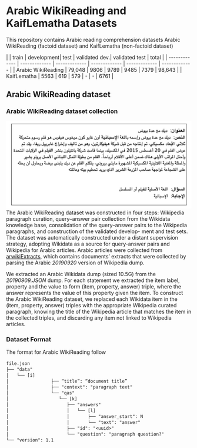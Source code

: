 # Arabic WikiReading and KaifLematha Datasets
This repository contains Arabic reading comprehension datasets Arabic WikiReading (factoid dataset) and KaifLematha (non-factoid dataset)

 |               | train | development| test | validated dev.| validated test | total |
 | ------------- | ------------- | ------------- | ------------- | ------------- | ------------- |
 | Arabic WikiReading  | 79,048  | 9806  | 9789  | 9485  | 7379  | 98,643 |
 | KaifLematha  | 5563  | 619  | 579  | -  | -  | 6761  |
## Arabic WikiReading dataset 
### Arabic WikiReading dataset collection
![Arabic WikiReading Sample.](Arabic_WikiReading_Sample.png)
The Arabic WikiReading dataset was constructed in four steps: Wikipedia paragraph curation, query–answer pair collection from the Wikidata knowledge base, consolidation of the query–answer pairs to the Wikipedia paragraphs, and construction of the validated develop- ment and test sets. The dataset was automatically constructed under a distant supervision strategy, adopting Wikidata as a source for query-answer pairs and Wikipedia for Arabic articles. Arabic articles were collected from [arwikiExtracts](https://github.com/motazsaad/arwikiExtracts), which contains documents’ extracts that were collected by parsing the Arabic _20190920_ version of Wikipedia dump.

We extracted an Arabic Wikidata dump (sized 10.5G) from the _20190909.JSON_ dump. For each statement we extracted the item label, property and the value to form (item, property, answer) triple, where the answer represents the value of this property given the item. To construct the Arabic WikiReading dataset, we replaced each Wikidata item in the (item, property, answer) triples with the appropriate Wikipedia curated paragraph, knowing the title of the Wikipedia article that matches the item in the collected triples, and discarding any item not linked to Wikipedia articles. 
### Dataset Format
The format for Arabic WikiReading follow
```
file.json
├── "data"
│   └── [i]
│                ├── “title”: “document title”
│                ├── "context": "paragraph text"
│                └── "qas"
│                   └── [k]
│                      ├── "answers"
│                      │   └── [l]
│                      │       ├── "answer_start": N
│                      │       └── "text": "answer"
│                      ├── "id": "<uuid>"
│                      └── "question": "paragraph question?"
└── "version": 1.1
```
